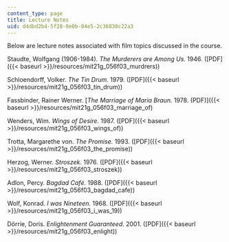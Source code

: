 ```yaml
---
content_type: page
title: Lecture Notes
uid: d4dbd2b4-5f28-0e0b-04e5-2c36830c22a3
---
```


Below are lecture notes associated with film topics discussed in the course.

Staudte, Wolfgang (1906-1984). _The Murderers are Among Us._ 1946. ([PDF]({{< baseurl >}}/resources/mit21g_056f03_murdrers))

Schloendorff, Volker. _The Tin Drum._ 1979. ([PDF]({{< baseurl >}}/resources/mit21g_056f03_tin_drum))

Fassbinder, Rainer Werner. [_The Marriage of Maria Braun._ 1978. (PDF)]({{< baseurl >}}/resources/mit21g_056f03_marriage_of)

Wenders, Wim. _Wings of Desire._ 1987. ([PDF]({{< baseurl >}}/resources/mit21g_056f03_wings_of))

Trotta, Margarethe von. _The Promise._ 1993. ([PDF]({{< baseurl >}}/resources/mit21g_056f03_the_promise))

Herzog, Werner. _Stroszek._ 1976. ([PDF]({{< baseurl >}}/resources/mit21g_056f03_stroszek))

Adlon, Percy. _Bagdad Café._ 1988. ([PDF]({{< baseurl >}}/resources/mit21g_056f03_bagdad_cafe))

Wolf, Konrad. _I was Nineteen._ 1968. ([PDF]({{< baseurl >}}/resources/mit21g_056f03_i_was_19))

Dörrie, Doris. _Enlightenment Guaranteed_. 2001. ([PDF]({{< baseurl >}}/resources/mit21g_056f03_enlight))